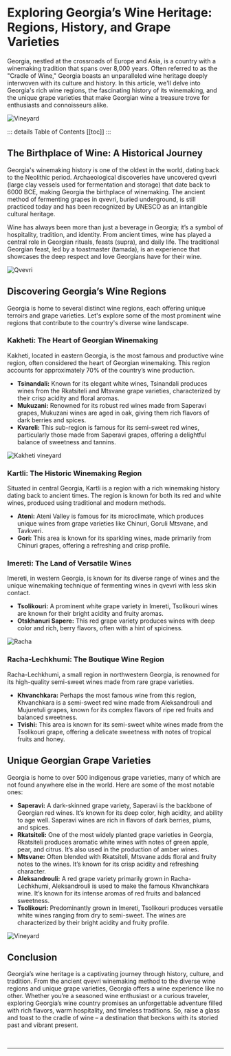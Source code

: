# Exploring Georgia’s Wine Heritage: Regions, History, and Grape Varieties

Georgia, nestled at the crossroads of Europe and Asia, is a country with a winemaking tradition that spans over 8,000 years. Often referred to as the "Cradle of Wine," Georgia boasts an unparalleled wine heritage deeply interwoven with its culture and history. In this article, we'll delve into Georgia's rich wine regions, the fascinating history of its winemaking, and the unique grape varieties that make Georgian wine a treasure trove for enthusiasts and connoisseurs alike.

![Vineyard](../../assets/kakheti-sunset-georgia-vineyard-wine.jpg)

::: details Table of Contents
[[toc]]
:::
## The Birthplace of Wine: A Historical Journey

Georgia's winemaking history is one of the oldest in the world, dating back to the Neolithic period. Archaeological discoveries have uncovered qvevri (large clay vessels used for fermentation and storage) that date back to 6000 BCE, making Georgia the birthplace of winemaking. The ancient method of fermenting grapes in qvevri, buried underground, is still practiced today and has been recognized by UNESCO as an intangible cultural heritage.

Wine has always been more than just a beverage in Georgia; it’s a symbol of hospitality, tradition, and identity. From ancient times, wine has played a central role in Georgian rituals, feasts (supra), and daily life. The traditional Georgian feast, led by a toastmaster (tamada), is an experience that showcases the deep respect and love Georgians have for their wine.

![Qvevri](../../assets/qvevri-georgian-wine.jpg)

## Discovering Georgia’s Wine Regions

Georgia is home to several distinct wine regions, each offering unique terroirs and grape varieties. Let's explore some of the most prominent wine regions that contribute to the country's diverse wine landscape.

### Kakheti: The Heart of Georgian Winemaking

Kakheti, located in eastern Georgia, is the most famous and productive wine region, often considered the heart of Georgian winemaking. This region accounts for approximately 70% of the country’s wine production.

- **Tsinandali:** Known for its elegant white wines, Tsinandali produces wines from the Rkatsiteli and Mtsvane grape varieties, characterized by their crisp acidity and floral aromas.
- **Mukuzani:** Renowned for its robust red wines made from Saperavi grapes, Mukuzani wines are aged in oak, giving them rich flavors of dark berries and spices.
- **Kvareli:** This sub-region is famous for its semi-sweet red wines, particularly those made from Saperavi grapes, offering a delightful balance of sweetness and tannins.

![Kakheti vineyard](../../assets/kakheti-georgia.jpg)

### Kartli: The Historic Winemaking Region

Situated in central Georgia, Kartli is a region with a rich winemaking history dating back to ancient times. The region is known for both its red and white wines, produced using traditional and modern methods.

- **Ateni:** Ateni Valley is famous for its microclimate, which produces unique wines from grape varieties like Chinuri, Goruli Mtsvane, and Tavkveri.
- **Gori:** This area is known for its sparkling wines, made primarily from Chinuri grapes, offering a refreshing and crisp profile.

### Imereti: The Land of Versatile Wines

Imereti, in western Georgia, is known for its diverse range of wines and the unique winemaking technique of fermenting wines in qvevri with less skin contact.

- **Tsolikouri:** A prominent white grape variety in Imereti, Tsolikouri wines are known for their bright acidity and fruity aromas.
- **Otskhanuri Sapere:** This red grape variety produces wines with deep color and rich, berry flavors, often with a hint of spiciness.

![Racha](../../assets/racha-georgia.jpg)

### Racha-Lechkhumi: The Boutique Wine Region

Racha-Lechkhumi, a small region in northwestern Georgia, is renowned for its high-quality semi-sweet wines made from rare grape varieties.

- **Khvanchkara:** Perhaps the most famous wine from this region, Khvanchkara is a semi-sweet red wine made from Aleksandrouli and Mujuretuli grapes, known for its complex flavors of ripe red fruits and balanced sweetness.
- **Tvishi:** This area is known for its semi-sweet white wines made from the Tsolikouri grape, offering a delicate sweetness with notes of tropical fruits and honey.

## Unique Georgian Grape Varieties

Georgia is home to over 500 indigenous grape varieties, many of which are not found anywhere else in the world. Here are some of the most notable ones:

- **Saperavi:** A dark-skinned grape variety, Saperavi is the backbone of Georgian red wines. It’s known for its deep color, high acidity, and ability to age well. Saperavi wines are rich in flavors of dark berries, plums, and spices.
- **Rkatsiteli:** One of the most widely planted grape varieties in Georgia, Rkatsiteli produces aromatic white wines with notes of green apple, pear, and citrus. It’s also used in the production of amber wines.
- **Mtsvane:** Often blended with Rkatsiteli, Mtsvane adds floral and fruity notes to the wines. It’s known for its crisp acidity and refreshing character.
- **Aleksandrouli:** A red grape variety primarily grown in Racha-Lechkhumi, Aleksandrouli is used to make the famous Khvanchkara wine. It’s known for its intense aromas of red fruits and balanced sweetness.
- **Tsolikouri:** Predominantly grown in Imereti, Tsolikouri produces versatile white wines ranging from dry to semi-sweet. The wines are characterized by their bright acidity and fruity profile.

![Vineyard](../../assets/golden-hour-vineyard-georgia.jpg)
## Conclusion

Georgia’s wine heritage is a captivating journey through history, culture, and tradition. From the ancient qvevri winemaking method to the diverse wine regions and unique grape varieties, Georgia offers a wine experience like no other. Whether you’re a seasoned wine enthusiast or a curious traveler, exploring Georgia’s wine country promises an unforgettable adventure filled with rich flavors, warm hospitality, and timeless traditions. So, raise a glass and toast to the cradle of wine – a destination that beckons with its storied past and vibrant present.

&nbsp;

-----
&nbsp;

<!--@include: @/services-block.md-->